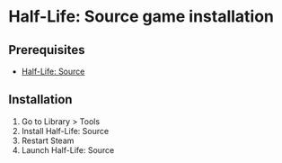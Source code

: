 # Half-Life: Source game installation

## Prerequisites

- [Half-Life: Source](https://store.steampowered.com/app/280/HalfLife_Source/)

## Installation

1. Go to Library &gt; Tools
2. Install Half-Life: Source
3. Restart Steam
4. Launch Half-Life: Source
